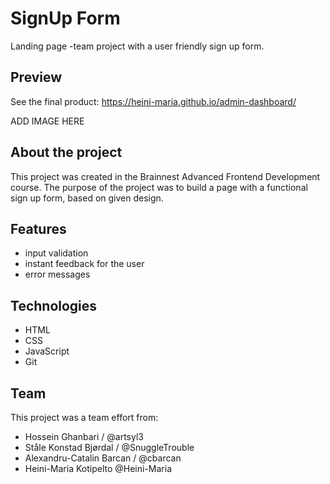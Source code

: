 # SignUp Form

Landing page -team project with a user friendly sign up form. 

## Preview

See the final product: https://heini-maria.github.io/admin-dashboard/


ADD IMAGE HERE

## About the project

This project was created in the Brainnest Advanced Frontend Development course. The purpose of the project was to build a page with a functional sign up form, based on given design. 

## Features

* input validation
* instant feedback for the user
* error messages

## Technologies

* HTML
* CSS
* JavaScript
* Git

## Team

This project was a team effort from:

 * Hossein Ghanbari  / @artsyl3 
 * Ståle Konstad Bjørdal / @SnuggleTrouble 
 * Alexandru-Catalin Barcan / @cbarcan 
 * Heini-Maria Kotipelto @Heini-Maria
